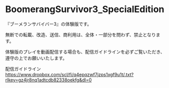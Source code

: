 # BoomerangSurvivor3_SpecialEdition

『ブーメランサバイバー3』の体験版です。

無断での転載、改造、送信、商利用は、全体・一部分を問わず、禁止となります。

体験版のプレイを動画配信する場合も、配信ガイドラインを必ずご覧いただき、遵守の上でお願いいたします。

配信ガイドライン<br>
https://www.dropbox.com/scl/fi/q4epqzwf7jzps1xgf9u1t/.txt?rlkey=gz4jr8nq1adtcdb82338oekfg&dl=0
